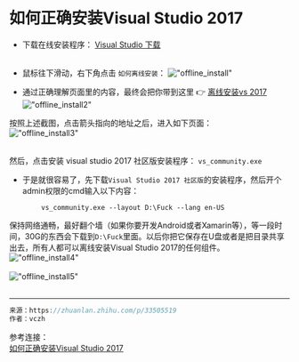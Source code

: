 如何正确安装Visual Studio 2017
=========
* 下载在线安装程序：
[Visual Studio 下载](https://www.visualstudio.com/zh-hans/downloads/)<br /><br />

* 鼠标往下滑动，右下角点击 `如何离线安装`：
!["offline_install"](https://github.com/tycao/tycao.github.io/blob/master/src/vs2017_01.png "offline_install")<br />

* 通过正确理解页面里的内容，最终会把你带到这里 :point_right: [离线安装vs 2017](https://docs.microsoft.com/en-us/visualstudio/install/create-an-offline-installation-of-visual-studio)<br />
!["offline_install2"](https://github.com/tycao/tycao.github.io/blob/master/src/vs2017_02.png "offline_install2")<br />

按照上述截图，点击箭头指向的地址之后，进入如下页面：<br />
!["offline_install3"](https://github.com/tycao/tycao.github.io/blob/master/src/vs2017_03.png "offline_install3")<br /><br />

然后，点击安装 visual studio 2017 社区版安装程序： `vs_community.exe`

* 于是就很容易了，先下载`Visual Studio 2017 社区版`的安装程序，然后开个admin权限的cmd输入以下内容：
```shell
		vs_community.exe --layout D:\Fuck --lang en-US
```

保持网络通畅，最好翻个墙（如果你要开发Android或者Xamarin等），等一段时间，30G的东西会下载到`D:\Fuck`里面。以后你把它保存在U盘或者是把目录共享出去，所有人都可以离线安装Visual Studio 2017的任何组件。<br />
!["offline_install4"](https://github.com/tycao/tycao.github.io/blob/master/src/vs2017_04.png "offline_install4")<br /><br />
!["offline_install5"](https://github.com/tycao/tycao.github.io/blob/master/src/vs2017_05.png "offline_install5")<br /><br />


*******
```cpp
来源：https://zhuanlan.zhihu.com/p/33505519
作者：vczh
```
参考连接：<br />
[如何正确安装Visual Studio 2017](https://zhuanlan.zhihu.com/p/33505519)<br />

